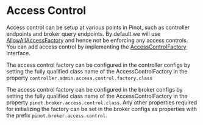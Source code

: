 # Access Control

Access control can be setup at various points in Pinot, such as controller endpoints and broker query endpoints. By default we will use [AllowAllAccessFactory](https://github.com/apache/incubator-pinot/blob/master/pinot-controller/src/main/java/org/apache/pinot/controller/api/access/AllowAllAccessFactory.java) and hence not be enforcing any access controls. You can add access control by implementing the [AccessControlFactory](https://github.com/apache/incubator-pinot/blob/master/pinot-controller/src/main/java/org/apache/pinot/controller/api/access/AccessControlFactory.java) interface.

The access control factory can be configured in the controller configs by setting the fully qualified class name of the AccessControlFactory in the property `controller.admin.access.control.factory.class` 

The access control factory can be configured in the broker configs by setting the fully qualified class name of the AccessControlFactory in the property `pinot.broker.access.control.class`. Any other properties required for initializing the factory can be set in the broker configs as properties with the prefix `pinot.broker.access.control`.

